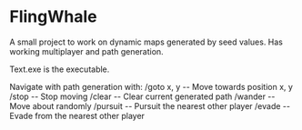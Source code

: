 # FlingWhale
A small project to work on dynamic maps generated by seed values. 
Has working multiplayer and path generation.

Text.exe is the executable.

Navigate with path generation with:
/goto x, y    --  Move towards position x, y 
/stop         --  Stop moving
/clear        --  Clear current generated path
/wander       --  Move about randomly
/pursuit      --  Pursuit the nearest other player
/evade        --  Evade from the nearest other player
